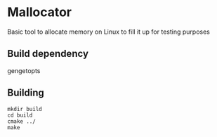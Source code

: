 # Mallocator

Basic tool to allocate memory on Linux to fill it up for testing purposes

## Build dependency
gengetopts

## Building
```
mkdir build
cd build
cmake ../
make
```

